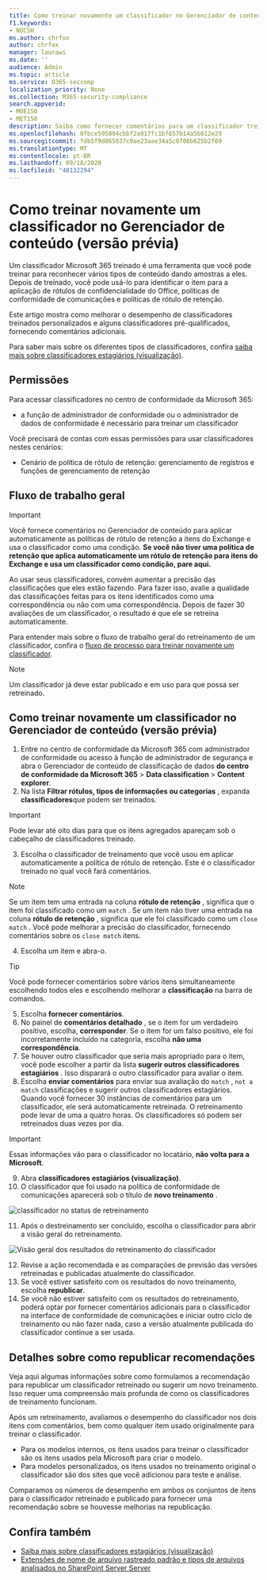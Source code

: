 ```yaml
---
title: Como treinar novamente um classificador no Gerenciador de conteúdo (versão prévia)
f1.keywords:
- NOCSH
ms.author: chrfox
author: chrfox
manager: laurawi
ms.date: ''
audience: Admin
ms.topic: article
ms.service: O365-seccomp
localization_priority: None
ms.collection: M365-security-compliance
search.appverid:
- MOE150
- MET150
description: Saiba como fornecer comentários para um classificador treinado no Gerenciador de conteúdo.
ms.openlocfilehash: 0fbce595894cbbf2a017fc1bf657b14a5b812e29
ms.sourcegitcommit: fdb5f9d865037c0ae23aae34a5c0f06b625b2f69
ms.translationtype: MT
ms.contentlocale: pt-BR
ms.lasthandoff: 09/18/2020
ms.locfileid: "48132294"
---
```

# <a name="how-to-retrain-a-classifier-in-content-explorer-preview"></a>Como treinar novamente um classificador no Gerenciador de conteúdo (versão prévia)

Um classificador Microsoft 365 treinado é uma ferramenta que você pode treinar para reconhecer vários tipos de conteúdo dando amostras a eles. Depois de treinado, você pode usá-lo para identificar o item para a aplicação de rótulos de confidencialidade do Office, políticas de conformidade de comunicações e políticas de rótulo de retenção.

Este artigo mostra como melhorar o desempenho de classificadores treinados personalizados e alguns classificadores pré-qualificados, fornecendo comentários adicionais.

Para saber mais sobre os diferentes tipos de classificadores, confira [saiba mais sobre classificadores estagiários (visualização)](classifier-learn-about.md).

## <a name="permissions"></a>Permissões

Para acessar classificadores no centro de conformidade da Microsoft 365:

- a função de administrador de conformidade ou o administrador de dados de conformidade é necessário para treinar um classificador

Você precisará de contas com essas permissões para usar classificadores nestes cenários:

- Cenário de política de rótulo de retenção: gerenciamento de registros e funções de gerenciamento de retenção 

## <a name="overall-workflow"></a>Fluxo de trabalho geral

> [!IMPORTANT]
> Você fornece comentários no Gerenciador de conteúdo para aplicar automaticamente as políticas de rótulo de retenção a itens do Exchange e usa o classificador como uma condição. **Se você não tiver uma política de retenção que aplica automaticamente um rótulo de retenção para itens do Exchange e usa um classificador como condição, pare aqui.**

Ao usar seus classificadores, convém aumentar a precisão das classificações que eles estão fazendo. Para fazer isso, avalie a qualidade das classificações feitas para os itens identificados como uma correspondência ou não com uma correspondência. Depois de fazer 30 avaliações de um classificador, o resultado é que ele se retreina automaticamente.

Para entender mais sobre o fluxo de trabalho geral do retreinamento de um classificador, confira o [fluxo de processo para treinar novamente um classificador](classifier-learn-about.md#retraining-classifiers).

> [!NOTE]
> Um classificador já deve estar publicado e em uso para que possa ser retreinado.

## <a name="how-to-retrain-a-classifier-in-content-explorer-preview"></a>Como treinar novamente um classificador no Gerenciador de conteúdo (versão prévia)

1. Entre no centro de conformidade da Microsoft 365 com administrador de conformidade ou acesso à função de administrador de segurança e abra o Gerenciador de conteúdo de classificação de dados **do centro de conformidade da Microsoft 365**  >  **Data classification**  >  **Content explorer**. 
2. Na lista **Filtrar rótulos, tipos de informações ou categorias** , expanda **classificadores**que podem ser treinados.

> [!IMPORTANT]
> Pode levar até oito dias para que os itens agregados apareçam sob o cabeçalho de classificadores treinado.

3. Escolha o classificador de treinamento que você usou em aplicar automaticamente a política de rótulo de retenção. Este é o classificador treinado no qual você fará comentários.

> [!NOTE]
> Se um item tem uma entrada na coluna **rótulo de retenção** , significa que o item foi classificado como um `match` .  Se um item não tiver uma entrada na coluna **rótulo de retenção** , significa que ele foi classificado como um `close match` . Você pode melhorar a precisão do classificador, fornecendo comentários sobre os `close match` itens. 

4. Escolha um item e abra-o.
 
 > [!TIP]
> Você pode fornecer comentários sobre vários itens simultaneamente escolhendo todos eles e escolhendo melhorar a **classificação** na barra de comandos.

5. Escolha **fornecer comentários**.
6. No painel de **comentários detalhado** , se o item for um verdadeiro positivo, escolha, **corresponder**.  Se o item for um falso positivo, ele foi incorretamente incluído na categoria, escolha **não uma correspondência**.
7. Se houver outro classificador que seria mais apropriado para o item, você pode escolher a partir da lista **sugerir outros classificadores estagiários** . Isso disparará o outro classificador para avaliar o item.
8. Escolha **enviar comentários** para enviar sua avaliação do `match` , `not a match` classificações e sugerir outros classificadores estagiários. Quando você fornecer 30 instâncias de comentários para um classificador, ele será automaticamente retreinada. O retreinamento pode levar de uma a quatro horas. Os classificadores só podem ser retreinados duas vezes por dia.

> [!IMPORTANT]
> Essas informações vão para o classificador no locatário, **não volta para a Microsoft**.

9. Abra **classificadores estagiários (visualização)**.
10. O classificador que foi usado na política de conformidade de comunicações aparecerá sob o título de **novo treinamento** .

![classificador no status de retreinamento](../media/classifier-retraining.png)

11. Após o destreinamento ser concluído, escolha o classificador para abrir a visão geral do retreinamento.

![Visão geral dos resultados do retreinamento do classificador](../media/classifier-retraining-overview.png)

12. Revise a ação recomendada e as comparações de previsão das versões retreinadas e publicadas atualmente do classificador.
13. Se você estiver satisfeito com os resultados do novo treinamento, escolha **republicar**.
14. Se você não estiver satisfeito com os resultados do retreinamento, poderá optar por fornecer comentários adicionais para o classificador na interface de conformidade de comunicações e iniciar outro ciclo de treinamento ou não fazer nada, caso a versão atualmente publicada do classificador continue a ser usada. 

## <a name="details-on-republishing-recommendations"></a>Detalhes sobre como republicar recomendações

Veja aqui algumas informações sobre como formulamos a recomendação para republicar um classificador retreinado ou sugerir um novo treinamento. Isso requer uma compreensão mais profunda de como os classificadores de treinamento funcionam.

Após um retreinamento, avaliamos o desempenho do classificador nos dois itens com comentários, bem como qualquer item usado originalmente para treinar o classificador. 

- Para os modelos internos, os itens usados para treinar o classificador são os itens usados pela Microsoft para criar o modelo.
- Para modelos personalizados, os itens usados no treinamento original o classificador são dos sites que você adicionou para teste e análise.

Comparamos os números de desempenho em ambos os conjuntos de itens para o classificador retreinado e publicado para fornecer uma recomendação sobre se houvesse melhorias na republicação. 

## <a name="see-also"></a>Confira também

- [Saiba mais sobre classificadores estagiários (visualização)](classifier-learn-about.md)
- [Extensões de nome de arquivo rastreado padrão e tipos de arquivos analisados no SharePoint Server Server](https://docs.microsoft.com/sharepoint/technical-reference/default-crawled-file-name-extensions-and-parsed-file-types)
